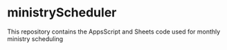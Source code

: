 # ministryScheduler
This repository contains the AppsScript and Sheets code used for monthly ministry scheduling
